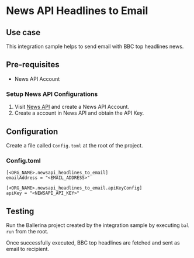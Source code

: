 # News API Headlines to Email
## Use case
This integration sample helps to send email with BBC top headlines news.

## Pre-requisites
* News API Account

### Setup News API Configurations
1. Visit [News API](https://newsapi.org/register) and create a News API Account.
2. Create a account in News API and obtain the API Key.

## Configuration
Create a file called `Config.toml` at the root of the project.

### Config.toml 

```
[<ORG_NAME>.newsapi_headlines_to_email]
emailAddress = "<EMAIL_ADDRESS>"

[<ORG_NAME>.newsapi_headlines_to_email.apiKeyConfig]
apiKey = "<NEWSAPI_API_KEY>"
```

## Testing
Run the Ballerina project created by the integration sample by executing `bal run` from the root.

Once successfully executed, BBC top headlines are fetched and sent as email to recipient.  
